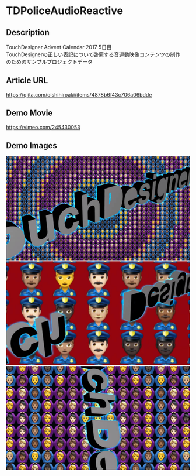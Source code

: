 # TDPoliceAudioReactive

## Description
TouchDesigner Advent Calendar 2017 5日目 <br/>
TouchDesignerの正しい表記について啓蒙する音連動映像コンテンツの制作 <br/>
のためのサンプルプロジェクトデータ

## Article URL
https://qiita.com/oishihiroaki/items/4878b6f43c706a06bdde

## Demo Movie
https://vimeo.com/245430053

## Demo Images

![Demo image 0](https://github.com/hiroakioishi/TDPoliceAudioReactive/blob/master/img_0.jpg "Demo image 0")
![Demo image 1](https://github.com/hiroakioishi/TDPoliceAudioReactive/blob/master/img_1.jpg "Demo image 1")
![Demo image 2](https://github.com/hiroakioishi/TDPoliceAudioReactive/blob/master/img_2.jpg "Demo image 2")
